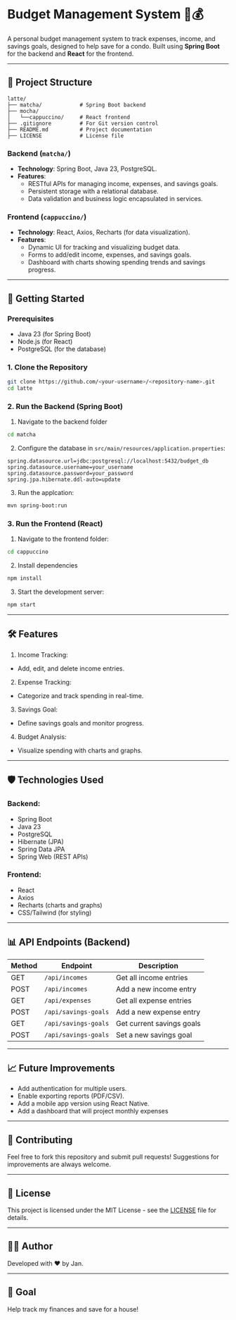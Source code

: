 # Budget Management System 🏡💰

A personal budget management system to track expenses, income, and savings goals, designed to help save for a condo. Built using **Spring Boot** for the backend and **React** for the frontend.

---

## 📂 Project Structure
```console
latte/
├── matcha/            # Spring Boot backend
├── mocha/
│   └──cappuccino/     # React frontend
├── .gitignore         # For Git version control
├── README.md          # Project documentation
├── LICENSE            # License file
```


### Backend (`matcha/`)
- **Technology**: Spring Boot, Java 23, PostgreSQL.
- **Features**:
    - RESTful APIs for managing income, expenses, and savings goals.
    - Persistent storage with a relational database.
    - Data validation and business logic encapsulated in services.

### Frontend (`cappuccino/`)
- **Technology**: React, Axios, Recharts (for data visualization).
- **Features**:
    - Dynamic UI for tracking and visualizing budget data.
    - Forms to add/edit income, expenses, and savings goals.
    - Dashboard with charts showing spending trends and savings progress.

---

## 🚀 Getting Started

### Prerequisites
- Java 23 (for Spring Boot)
- Node.js (for React)
- PostgreSQL (for the database)

### 1. Clone the Repository
```bash
git clone https://github.com/<your-username>/<repository-name>.git
cd latte
```

### 2. Run the Backend (Spring Boot)
1. Navigate to the backend folder
```bash
cd matcha
```

2. Configure the database in `src/main/resources/application.properties`:
```properties
spring.datasource.url=jdbc:postgresql://localhost:5432/budget_db
spring.datasource.username=your_username
spring.datasource.password=your_password
spring.jpa.hibernate.ddl-auto=update
```

3. Run the applcation:

```bash
mvn spring-boot:run
```

### 3. Run the Frontend (React)

1. Navigate to the frontend folder:
```bash
cd cappuccino
```
2. Install dependencies
```bash
npm install
```
3. Start the development server:
```bash
npm start
```

----
## 🛠️ Features
1. Income Tracking:
- Add, edit, and delete income entries.
2. Expense Tracking:
- Categorize and track spending in real-time.
3. Savings Goal:
- Define savings goals and monitor progress.
4. Budget Analysis:
- Visualize spending with charts and graphs.

---

## 🛡️ Technologies Used
### Backend:
- Spring Boot
- Java 23
- PostgreSQL
- Hibernate (JPA)
- Spring Data JPA
- Spring Web (REST APIs)

### Frontend:
- React
- Axios
- Recharts (charts and graphs)
- CSS/Tailwind (for styling)

----

## 📊 API Endpoints (Backend)

| Method |Endpoint | Description |
|---|-|-|
|GET|`/api/incomes`|Get all income entries|
|POST|`/api/incomes`|Add a new income entry|
GET|`/api/expenses`|Get all expense entries|
POST|`/api/savings-goals`|Add a new expense entry|
GET|`/api/savings-goals`|Get current savings goals|
POST|`/api/savings-goals`|Set a new savings goal|

----
## 📈 Future Improvements
- Add authentication for multiple users.
- Enable exporting reports (PDF/CSV).
- Add a mobile app version using React Native.
- Add a dashboard that will project monthly expenses

----
## 🤝 Contributing
Feel free to fork this repository and submit pull requests! Suggestions for improvements are always welcome.

----
## 📄 License
This project is licensed under the MIT License - see the [LICENSE](../latte/blob/main/LICENSE) file for details.

----
## 🙋‍♀️ Author
Developed with ❤️ by Jan.

----
## 🎯 Goal
Help track my finances and save for a house!
